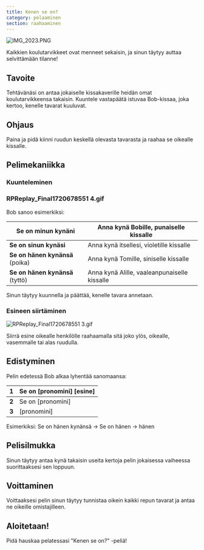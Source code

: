 ```yaml
---
title: Kenen se on?
category: pelaaminen
section: raahaaminen
---
```

![IMG_2023.PNG](https://help.studycat.com/hc/article_attachments/34966103260825)

Kaikkien koulutarvikkeet ovat menneet sekaisin, ja sinun täytyy auttaa selvittämään tilanne!

## Tavoite

Tehtävänäsi on antaa jokaiselle kissakaverille heidän omat koulutarvikkeensa takaisin. Kuuntele vastapäätä istuvaa Bob-kissaa, joka kertoo, kenelle tavarat kuuluvat.

## Ohjaus

Paina ja pidä kiinni ruudun keskellä olevasta tavarasta ja raahaa se oikealle kissalle.

## Pelimekaniikka

### Kuunteleminen

### RPReplay_Final1720678551 4.gif

Bob sanoo esimerkiksi:

| **Se on minun kynäni** | Anna kynä Bobille, punaiselle kissalle |
| --- | --- |
| **Se on sinun kynäsi** | Anna kynä itsellesi, violetille kissalle |
| **Se on hänen kynänsä** (poika) | Anna kynä Tomille, siniselle kissalle |
| **Se on hänen kynänsä** (tyttö) | Anna kynä Alille, vaaleanpunaiselle kissalle |

Sinun täytyy kuunnella ja päättää, kenelle tavara annetaan.

### Esineen siirtäminen

![RPReplay_Final1720678551 3.gif](https://help.studycat.com/hc/article_attachments/34966668424601)

Siirrä esine oikealle henkilölle raahaamalla sitä joko ylös, oikealle, vasemmalle tai alas ruudulla.

## Edistyminen

Pelin edetessä Bob alkaa lyhentää sanomaansa:

| **1** | Se on \[pronomini] \[esine] |
| --- | --- |
| **2** | Se on \[pronomini] |
| **3** | \[pronomini] |

Esimerkiksi:
Se on hänen kynänsä → Se on hänen → hänen

## Pelisilmukka

Sinun täytyy antaa kynä takaisin useita kertoja pelin jokaisessa vaiheessa suorittaaksesi sen loppuun.

## Voittaminen

Voittaaksesi pelin sinun täytyy tunnistaa oikein kaikki repun tavarat ja antaa ne oikeille omistajilleen.

## Aloitetaan!

Pidä hauskaa pelatessasi "Kenen se on?" -peliä!